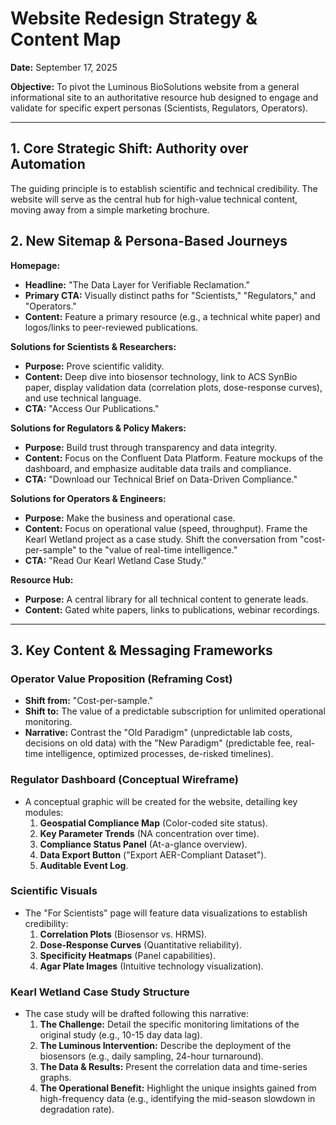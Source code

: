 # Website Redesign Strategy & Content Map

**Date:** September 17, 2025

**Objective:** To pivot the Luminous BioSolutions website from a general informational site to an authoritative resource hub designed to engage and validate for specific expert personas (Scientists, Regulators, Operators).

---

## 1. Core Strategic Shift: Authority over Automation

The guiding principle is to establish scientific and technical credibility. The website will serve as the central hub for high-value technical content, moving away from a simple marketing brochure.

## 2. New Sitemap & Persona-Based Journeys

**Homepage:**
*   **Headline:** "The Data Layer for Verifiable Reclamation."
*   **Primary CTA:** Visually distinct paths for "Scientists," "Regulators," and "Operators."
*   **Content:** Feature a primary resource (e.g., a technical white paper) and logos/links to peer-reviewed publications.

**Solutions for Scientists & Researchers:**
*   **Purpose:** Prove scientific validity.
*   **Content:** Deep dive into biosensor technology, link to ACS SynBio paper, display validation data (correlation plots, dose-response curves), and use technical language.
*   **CTA:** "Access Our Publications."

**Solutions for Regulators & Policy Makers:**
*   **Purpose:** Build trust through transparency and data integrity.
*   **Content:** Focus on the Confluent Data Platform. Feature mockups of the dashboard, and emphasize auditable data trails and compliance.
*   **CTA:** "Download our Technical Brief on Data-Driven Compliance."

**Solutions for Operators & Engineers:**
*   **Purpose:** Make the business and operational case.
*   **Content:** Focus on operational value (speed, throughput). Frame the Kearl Wetland project as a case study. Shift the conversation from "cost-per-sample" to the "value of real-time intelligence."
*   **CTA:** "Read Our Kearl Wetland Case Study."

**Resource Hub:**
*   **Purpose:** A central library for all technical content to generate leads.
*   **Content:** Gated white papers, links to publications, webinar recordings.

---

## 3. Key Content & Messaging Frameworks

### Operator Value Proposition (Reframing Cost)
*   **Shift from:** "Cost-per-sample."
*   **Shift to:** The value of a predictable subscription for unlimited operational monitoring.
*   **Narrative:** Contrast the "Old Paradigm" (unpredictable lab costs, decisions on old data) with the "New Paradigm" (predictable fee, real-time intelligence, optimized processes, de-risked timelines).

### Regulator Dashboard (Conceptual Wireframe)
*   A conceptual graphic will be created for the website, detailing key modules:
    1.  **Geospatial Compliance Map** (Color-coded site status).
    2.  **Key Parameter Trends** (NA concentration over time).
    3.  **Compliance Status Panel** (At-a-glance overview).
    4.  **Data Export Button** ("Export AER-Compliant Dataset").
    5.  **Auditable Event Log**.

### Scientific Visuals
*   The "For Scientists" page will feature data visualizations to establish credibility:
    1.  **Correlation Plots** (Biosensor vs. HRMS).
    2.  **Dose-Response Curves** (Quantitative reliability).
    3.  **Specificity Heatmaps** (Panel capabilities).
    4.  **Agar Plate Images** (Intuitive technology visualization).

### Kearl Wetland Case Study Structure
*   The case study will be drafted following this narrative:
    1.  **The Challenge:** Detail the specific monitoring limitations of the original study (e.g., 10-15 day data lag).
    2.  **The Luminous Intervention:** Describe the deployment of the biosensors (e.g., daily sampling, 24-hour turnaround).
    3.  **The Data & Results:** Present the correlation data and time-series graphs.
    4.  **The Operational Benefit:** Highlight the unique insights gained from high-frequency data (e.g., identifying the mid-season slowdown in degradation rate).